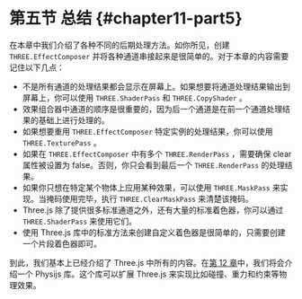 # 第五节 总结 {#chapter11-part5}

在本章中我们介绍了各种不同的后期处理方法。如你所见，创建 `THREE.EffectComposer` 并将各种通道串接起来是很简单的。对于本章的内容需要记住以下几点：

* 不是所有通道的处理结果都会显示在屏幕上。如果想要将通道处理结果输出到屏幕上，你可以使用 `THREE.ShaderPass` 和 `THREE.CopyShader` 。
* 效果组合器中通道的顺序是很重要的，因为后一个通道是在前一个通道处理结果的基础上进行处理的。
* 如果想要重用 `THREE.EffectComposer` 特定实例的处理结果，你可以使用 `THREE.TexturePass` 。
* 如果在 `THREE.EffectComposer` 中有多个 `THREE.RenderPass` ，需要确保 clear 属性被设置为 false。否则，你只会看到最后一个 `THREE.RenderPass` 的处理结果。
* 如果你只想在特定某个物体上应用某种效果，可以使用 `THREE.MaskPass` 来实现。当掩码使用完毕，执行 `THREE.ClearMaskPass` 来清楚该掩码。
* Three.js 除了提供很多标准通道之外，还有大量的标准着色器，你可以通过 `THREE.ShaderPass` 来使用它们。
* 使用 Three.js 库中的标准方法来创建自定义着色器是很简单的，只需要创建一个片段着色器即可。

到此，我们基本上已经介绍了 Three.js 中所有的内容。在[第 12 章](/docs/chapter12/)中，我们将会介绍一个 Physijs 库。这个库可以扩展 Three.js 来实现比如碰撞、重力和约束等物理效果。
